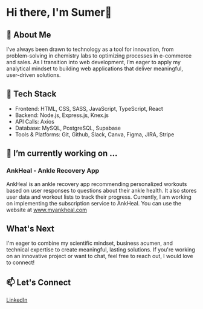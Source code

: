 # Hi there, I'm Sumer👋

## 🚀 About Me
I’ve always been drawn to technology as a tool for innovation, from problem-solving in chemistry labs to optimizing processes in e-commerce and sales. As I transition into web development, I’m eager to apply my analytical mindset to building web applications that deliver meaningful, user-driven solutions.

## 🔨 Tech Stack
<ul>
  <li>Frontend: HTML, CSS, SASS, JavaScript, TypeScript, React</li>
    <li>Backend: Node.js, Express.js, Knex.js</li>
    <li>API Calls: Axios</li>
    <li>Database: MySQL, PostgreSQL, Supabase</li>
  <li>Tools & Platforms: Git, Github, Slack, Canva, Figma, JIRA, Stripe</li>
</ul>


## 🔭 I’m currently working on ...
### AnkHeal - Ankle Recovery App
AnkHeal is an ankle recovery app recommending personalized workouts based on user responses to questions about their ankle health. It also stores user data and workout lists to track their progress. Currently, I am working on implementing the subscription service to AnkHeal. You can use the website at <a href="https://www.myankheal.com" target="_blank">www.myankheal.com</a>

## What's Next
I'm eager to combine my scientific mindset, business acumen, and technical expertise to create meaningful, lasting solutions. If you're working on an innovative project or want to chat, feel free to reach out, I would love to connect!

## 📫 Let's Connect
<a href="https://www.linkedin.com/in/sumerbhaidani/">LinkedIn</a> 
<!--
**sumerbhaidani/sumerbhaidani** is a ✨ _special_ ✨ repository because its `README.md` (this file) appears on your GitHub profile.

Here are some ideas to get you started:


- 🌱 I’m currently learning ...
- 👯 I’m looking to collaborate on ...
- 🤔 I’m looking for help with ...
- 💬 Ask me about ...
- 📫 How to reach me: ...
- ⚡ Fun fact: ...
-->
